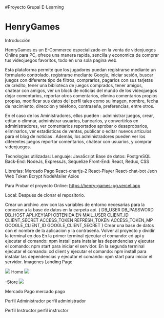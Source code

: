 #Proyecto Grupal E-Learning
# HenryGames


Introducción


HenryGames es un E-Commerce especializado en la venta de videojuegos Online para PC, ofrece una manera rapida, sencilla y economica de comprar tus videojuegos favoritos, todo en una sola pagina web.

Esta plataforma permite que los jugadores puedan registrarse mediante un formulario controlado, registrarse mediante Google, iniciar sesión, buscar juegos con diferente tipo de filtros, comprarlos, pagarlos con sus tarjetas de crédito, tener una biblioteca de juegos comprados,  tener amigos, chatear con amigos, ver un block de noticias del mundo de los videojuegos dejar comentarios, reportar otros comentarios, elimina comentarios propios propias, modificar sus datos del perfil tales como su imagen, nombre, fecha de nacimiento, direccion y telefono, contraseña, preferencias, entre otros.

En el caso de los Aministradores, ellos pueden : administrar juegos, crear, editar o elimnar, administrar usuarios, banearlos, y convertirlos en administradores,  ver comentarios reportados aprobar o desaprobarlos, eliminarlos,  ver estadisticas de ventas, publicar o editar nuevos articulos para el blog de noticias . Además, los administradores pueden ver los diferentes juegos reportar comentarios, chatear con usuarios, y comprar videojuegos.

Tecnologias utilizadas:
Lenguaje: JavaScript
Base de datos: PostgreSQL
Back-End: NodeJs, ExpressJs, Sequelize
Front-End: React, Redux, CSS

Librerias: Mercado Pago React-chartjs-2 React-Player React-chat-bot Json Web Token Bcrypt NodeMailer Axios

Para Probar el proyecto
Online:
https://henry-games-pg.vercel.app

Local: Despues de clonar el repositorio.

Crear un archivo .env con las variables de entorno necesarias para la conexion a la base de datos en la carpeta api. (  DB_USER 
  DB_PASSWORD
  DB_HOST
  API_KEY(API OBTENIDA EN 
MAIL_USER
CLIENT_ID
CLIENT_SECRET
ACCESS_TOKEN
REFRESH_TOKEN
ACCESS_TOKEN_MP
GOOGLE_CLIENT_ID
GOOGLE_CLIENT_SECRET
)
Crear una base de datos con el nombre de la aplicacion y la contraseña.
Volver al proyecto y dividir la terminal en dos
En la primer terminal ejecutar el comando: cd api y ejecutar el comando: npm install para instalar las dependencias y ejecutar el comando: npm start para iniciar el servidor.
En la segunda terminal ejecutar el comando: cd client y ejecutar el comando: npm install para instalar las dependencias y ejecutar el comando: npm start para iniciar el servidor.
Imagenes
Landing Page

<img src ="https://media.discordapp.net/attachments/969781799876177925/998722218588635136/unknown.png?width=1091&height=559"/>
Home

<img src ="https://media.discordapp.net/attachments/969781799876177925/998723194842271864/unknown.png?width=927&height=469"/>


-Store
<img src ="https://media.discordapp.net/attachments/969781799876177925/998723786608218302/unknown.png?width=904&height=469"/>

Mercado Pago
mercado pago

Perfil Administrador
perfil administrador

Perfil Instructor
perfil instructor

